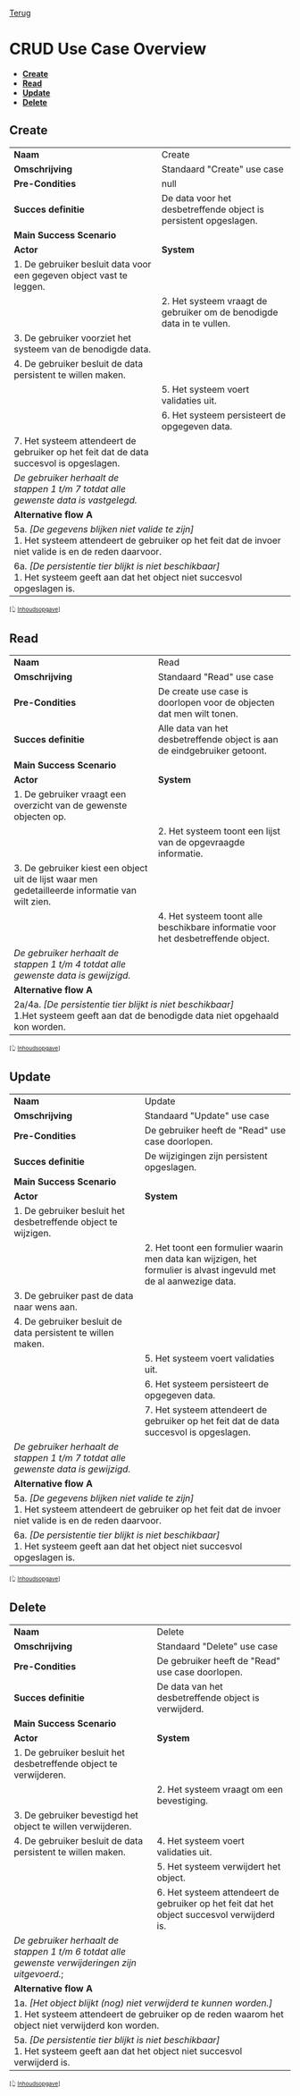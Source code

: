 [Terug](./index.md)

<h1>CRUD Use Case Overview</h1>

- [**Create**](#create)
- [**Read**](#read)
- [**Update**](#update)
- [**Delete**](#delete)

## **Create**

<table>
    <tbody>
        <tr>
            <td><strong>Naam</strong></td>
            <td>Create</td>
        </tr>
        <tr>
            <td><strong>Omschrijving</strong></td>
            <td>Standaard "Create" use case</td>
        </tr>
        <tr>
            <td><strong>Pre-Condities</strong></td>
            <td>null</td>
        </tr>
        <tr>
            <td><strong>Succes definitie</strong></td>
            <td>De data voor het desbetreffende object is persistent opgeslagen.</td>
        </tr>
        <tr>
            <td colspan="2"><strong>Main Success Scenario</strong></td>
        </tr>
        <tr>
            <td><strong>Actor</strong></td>
            <td><strong>System</strong></td>
        </tr>
        <tr>
            <td>1. De gebruiker besluit data voor een gegeven object vast te leggen.</td>
            <!-- 1.A  -->
            <td></td>
            <!-- 1.B  -->
        </tr>
        <tr>
            <td></td>
            <!-- 2.A  -->
            <td>2. Het systeem vraagt de gebruiker om de benodigde data in te vullen.</td>
            <!-- 2.B  -->
        </tr>
        <tr>
            <td>3. De gebruiker voorziet het systeem van de benodigde data.</td>
            <!-- 3.A  -->
            <td></td>
            <!-- 3.B  -->
        </tr>
        <tr>
            <td>4. De gebruiker besluit de data persistent te willen maken.</td>
            <!-- 4.A  -->
            <td></td>
            <!-- 4.B  -->
        </tr>
        <tr>
            <td></td>
            <!-- 5.A  -->
            <td>5. Het systeem voert validaties uit.</td>
            <!-- 5.B  -->
        </tr>
        <tr>
            <td></td>
            <!-- 6.A  -->
            <td>6. Het systeem persisteert de opgegeven data.</td>
            <!-- 6.B  -->
        </tr>
        <tr>
        <tr>
            <td>7. Het systeem attendeert de gebruiker op het feit dat de data succesvol is opgeslagen.</td>
            <!-- 7.A  -->
            <td></td>
            <!-- 7.B  -->
        </tr>
        <tr>
        <tr>
            <td><em>De gebruiker herhaalt de stappen 1 t/m 7 totdat alle gewenste data is vastgelegd.</em></td>
            <!-- 8.A  -->
            <td></td>
            <!-- 8.B  -->
        </tr>
        <tr>
            <td colspan="2"><strong>Alternative flow A</strong></td>
        </tr>
        <tr>
            <td colspan="2">
                5a. <em> [De gegevens blijken niet valide te zijn] </em><br>
                1. Het systeem attendeert de gebruiker op het feit dat de invoer niet valide is en de reden daarvoor.
            </td>
        </tr>
        <tr>
            <td colspan="2">
                6a. <em> [De persistentie tier blijkt is niet beschikbaar] </em><br>
                1. Het systeem geeft aan dat het object niet succesvol opgeslagen is.
            </td>
        </tr>
        <tr>
    </tbody>
</table>

<font size="1">[:point_up_2: [Inhoudsopgave](#crud-use-case-overview)]</font>

## **Read**

<table>
    <tbody>
        <tr >
            <td ><strong>Naam</strong></td>
            <td >
                <div>
                    <div>Read</div>
                </div>
            </td>
        </tr>
        <tr >
            <td ><strong>Omschrijving</strong></td>
            <td >
                <div>
                    <div>Standaard "Read" use case</div>
                </div>
            </td>
        </tr>
        <tr >
            <td ><strong>Pre-Condities</strong></td>
            <td >
                <div>
                    <div>De create use case is doorlopen voor de objecten dat men wilt tonen.</div>
                </div>
            </td>
        </tr>
        <tr >
            <td ><strong>Succes definitie</strong></td>
            <td >
                <div>
                    <div>Alle data van het desbetreffende object is aan de eindgebruiker getoont.</div>
                </div>
            </td>
        </tr>
        <tr >
            <td  colspan="2"><strong>Main Success Scenario</strong></td>
        </tr>
        <tr >
            <td ><strong>Actor</strong></td>
            <td ><strong>System</strong></td>
        </tr>
        <tr >
            <td >
                <div>
                    <div>1. De gebruiker vraagt een overzicht van de gewenste objecten op.</div>
                </div>
            </td>
            <!-- 1.A  -->
            <td ></td>
            <!-- 1.B  -->
        </tr>
        <tr >
            <td ></td>
            <!-- 2.A  -->
            <td >
                <div>
                    <div>2. Het systeem toont een lijst van de opgevraagde informatie.</div>
                </div>
            </td>
            <!-- 2.B  -->
        </tr>
        <tr >
            <td >
                <div>
                    <div>3. De gebruiker kiest een object uit de lijst waar men gedetailleerde informatie van wilt zien.
                    </div>
                </div>
            </td>
            <!-- 3.A  -->
            <td ></td>
            <!-- 3.B  -->
        </tr>
        <tr >
            <td ></td>
            <!-- 4.A  -->
            <td >4. Het systeem toont alle beschikbare informatie voor het desbetreffende
                object.</td>
            <!-- 4.B  -->
        </tr>
        <tr >
            <td >
                <div>
                    <div><em>De gebruiker herhaalt de stappen 1 t/m 4 totdat alle gewenste data is gewijzigd.</em></div>
                </div>
            </td>
            <!-- 8.A  -->
            <td ></td>
            <!-- 8.B  -->
        </tr>
        <tr >
            <td  colspan="2"><strong>Alternative flow A</strong></td>
        </tr>
        <tr >
            <td  colspan="2">2a/4a. <em> [De persistentie tier blijkt is niet beschikbaar]
                </em><br /> 1.Het systeem geeft aan dat de benodigde data niet opgehaald kon worden.</td>
        </tr>
    </tbody>
</table>

<font size="1">[:point_up_2: [Inhoudsopgave](#crud-use-case-overview)]</font>

## **Update**

<table>
    <tbody>
        <tr >
            <td ><strong>Naam</strong></td>
            <td >
                <div>
                    <div>Update</div>
                </div>
            </td>
        </tr>
        <tr >
            <td ><strong>Omschrijving</strong></td>
            <td >Standaard "Update" use case</td>
        </tr>
        <tr >
            <td ><strong>Pre-Condities</strong></td>
            <td >
                <div>
                    <div>De gebruiker heeft de "Read" use case doorlopen.</div>
                </div>
            </td>
        </tr>
        <tr >
            <td ><strong>Succes definitie</strong></td>
            <td >
                <div>
                    <div>De wijzigingen zijn persistent opgeslagen.</div>
                </div>
            </td>
        </tr>
        <tr >
            <td  colspan="2"><strong>Main Success Scenario</strong></td>
        </tr>
        <tr >
            <td ><strong>Actor</strong></td>
            <td ><strong>System</strong></td>
        </tr>
        <tr >
            <td >
                <div>
                    <div>1. De gebruiker besluit het desbetreffende object te wijzigen.</div>
                </div>
            </td>
            <!-- 1.A  -->
            <td ></td>
            <!-- 1.B  -->
        </tr>
        <tr >
            <td ></td>
            <!-- 2.A  -->
            <td >
                <div>
                    <div>2. Het toont een formulier waarin men data kan wijzigen, het formulier is alvast ingevuld met
                        de al aanwezige data.</div>
                </div>
            </td>
            <!-- 2.B  -->
        </tr>
        <tr >
            <td >
                <div>
                    <div>3. De gebruiker past de data naar wens aan.</div>
                </div>
            </td>
            <!-- 3.A  -->
            <td ></td>
            <!-- 3.B  -->
        </tr>
        <tr >
            <td >
                <div>
                    <div>4. De gebruiker besluit de data persistent te willen maken.</div>
                </div>
            </td>
            <!-- 4.A  -->
            <td ></td>
            <!-- 4.B  -->
        </tr>
        <tr >
            <td ></td>
            <!-- 5.A  -->
            <td >
                <div>
                    <div>5. Het systeem voert validaties uit.</div>
                </div>
            </td>
            <!-- 5.B  -->
        </tr>
        <tr >
            <td ></td>
            <!-- 6.A  -->
            <td >
                <div>
                    <div>6. Het systeem persisteert de opgegeven data.</div>
                </div>
            </td>
            <!-- 6.B  -->
        </tr>
        <tr >
            <td ></td>
            <!-- 7.A  -->
            <td >7. Het systeem attendeert de gebruiker op het feit dat de data succesvol is
                opgeslagen.</td>
            <!-- 7.B  -->
        </tr>
        <tr >
            <td ><em>De gebruiker herhaalt de stappen 1 t/m 7 totdat alle gewenste data is
                    gewijzigd.</em></td>
            <!-- 8.A  -->
            <td ></td>
            <!-- 8.B  -->
        </tr>
        <tr >
            <td  colspan="2"><strong>Alternative flow A</strong></td>
        </tr>
        <tr >
            <td  colspan="2">5a. <em> [De gegevens blijken niet valide te zijn] </em><br /> 1. Het
                systeem attendeert de gebruiker op het feit dat de invoer niet valide is en de reden daarvoor.</td>
        </tr>
        <tr >
            <td  colspan="2">6a. <em> [De persistentie tier blijkt is niet beschikbaar] </em><br />
                1. Het systeem geeft aan dat het object niet succesvol opgeslagen is.</td>
        </tr>
    </tbody>
</table>

<font size="1">[:point_up_2: [Inhoudsopgave](#crud-use-case-overview)]</font>

## **Delete**

<table>
    <tbody>
        <tr >
            <td ><strong>Naam</strong></td>
            <td >
                <div>
                    <div>Delete</div>
                </div>
            </td>
        </tr>
        <tr >
            <td ><strong>Omschrijving</strong></td>
            <td >
                <div>
                    <div>Standaard "Delete" use case</div>
                </div>
            </td>
        </tr>
        <tr >
            <td ><strong>Pre-Condities</strong></td>
            <td >
                <div>De gebruiker heeft de "Read" use case doorlopen.</div>
            </td>
        </tr>
        <tr >
            <td ><strong>Succes definitie</strong></td>
            <td >
                <div>
                    <div>De data van het desbetreffende object is verwijderd.</div>
                </div>
            </td>
        </tr>
        <tr >
            <td colspan="2"><strong>Main Success Scenario</strong></td>
        </tr>
        <tr >
            <td ><strong>Actor</strong></td>
            <td ><strong>System</strong></td>
        </tr>
        <tr >
            <td >
                <div>
                    <div>1. De gebruiker besluit het desbetreffende object te verwijderen.</div>
                </div>
            </td>
            <!-- 1.A  -->
            <td ></td>
            <!-- 1.B  -->
        </tr>
        <tr >
            <td ></td>
            <!-- 2.A  -->
            <td >
                <div>
                    <div>2. Het systeem vraagt om een bevestiging.</div>
                </div>
            </td>
            <!-- 2.B  -->
        </tr>
        <tr >
            <td >
                <div>
                    <div>3. De gebruiker bevestigd het object te willen verwijderen.</div>
                </div>
            </td>
            <!-- 3.A  -->
            <td ></td>
            <!-- 3.B  -->
        </tr>
        <tr >
            <td >
                <div>
                    <div>4. De gebruiker besluit de data persistent te willen maken.</div>
                </div>
            </td>
            <!-- 4.A  -->
            <td >4. Het systeem voert validaties uit.</td>
            <!-- 4.B  -->
        </tr>
        <tr >
            <td ></td>
            <!-- 5.A  -->
            <td >
                <div>
                    <div>5. Het systeem verwijdert het object.</div>
                </div>
            </td>
            <!-- 5.B  -->
        </tr>
        <tr >
            <td ></td>
            <!-- 6.A  -->
            <td >
                <div>
                    <div>6. Het systeem attendeert de gebruiker op het feit dat het object succesvol verwijderd is.
                    </div>
                </div>
            </td>
            <!-- 6.B  -->
        </tr>
        <tr >
            <td ><em>De gebruiker herhaalt de stappen 1 t/m 6 totdat alle
                    gewenste verwijderingen zijn uitgevoerd.</em>;</td>
            <!-- 7.A  -->
            <td ></td>
            <!-- 7.B  -->
        </tr>
        <tr >
            <td colspan="2"><strong>Alternative flow A</strong></td>
        </tr>
        <tr >
            <td colspan="2">1a. <em>[Het object blijkt (nog) niet verwijderd te
                    kunnen worden.]</em><br /> 1. Het systeem attendeert de gebruiker op de reden waarom het object niet
                verwijderd kon worden.</td>
        </tr>
        <tr >
            <td colspan="2">5a. <em> [De persistentie tier blijkt is niet
                    beschikbaar] </em><br /> 1. Het systeem geeft aan dat het object niet succesvol verwijderd is.</td>
        </tr>
    </tbody>
</table>

<font size="1">[:point_up_2: [Inhoudsopgave](#crud-use-case-overview)]</font>